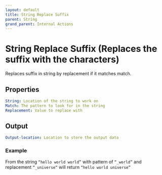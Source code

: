 ```yaml
---
layout: default
title: String Replace Suffix
parent: String
grand_parent: Internal Actions
---
```

# String Replace Suffix (Replaces the suffix with the characters)
Replaces suffix in string by replacement if it matches match.

## Properties
```yaml
String: Location of the string to work on
Match: The pattern to look for in the string
Replacement: Value to replace with
```

## Output
```yaml
Output-location: Location to store the output data
```

### Example
From the string `“hello world world”` with pattern of `“_world”` and replacement `“_universe“` will return `“hello world universe”`
